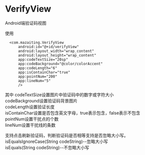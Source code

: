 # VerifyView
Android端验证码视图

使用
```
  <com.mazaiting.VerifyView
      android:id="@+id/verifyView"
      android:layout_width="wrap_content"
      android:layout_height="wrap_content"
      app:codeTextSize="20sp"
      app:codeBackground="@color/colorAccent"
      app:codeLength="6"
      app:isContainChar="true"
      app:pointNum="200"
      app:lineNum="5"
      />
```
其中
	codeTextSize设置图片中验证码中的数字或字符大小<Br>
	codeBackground设置验证码背景图片<Br>
	codeLength设置验证长度<Br>
	isContainChar设置是否包含英文字母，true表示包含，false表示不包含<Br>
	pointNum设置干扰点的个数<Br>
	lineNum设置干扰线的条数<Br>

支持点击刷新验证码，判断验证码是否相等支持是否忽略大小写。<Br>
isEqualsIgnoreCase(String codeString)--忽略大小写<Br>
isEquals(String codeString)--不忽略大小写<Br>






